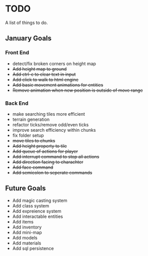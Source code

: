 # TODO
A list of things to do.

## January Goals
### Front End
* detect/fix broken corners on height map
* ~~Add height map to ground~~
* ~~Add ctrl-c to clear text in input~~
* ~~Add click to walk to html engine~~
* ~~Add basic movement animations for entities~~
* ~~Remove animation when new position is outside of move range~~

### Back End
* make searching tiles more efficient
* terrain generation
* refactor ticks/remove odd/even ticks
* improve search efficiency within chunks
* fix folder setup
* ~~move tiles to chunks~~
* ~~Add height property to tile~~
* ~~Add queue of actions for player~~
* ~~Add interrupt command to stop all actions~~
* ~~Add direction facing to charachter~~
* ~~Add face command~~
* ~~Add semicolon to seperate commands~~

## Future Goals
* Add magic casting system
* Add class system
* Add expreience system
* Add interactable entities
* Add items
* Add inventory
* Add mini-map
* Add models
* Add materials
* Add sql persistence
